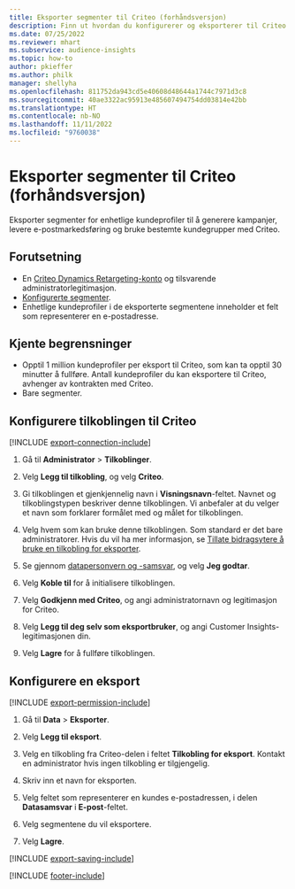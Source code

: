 ```yaml
---
title: Eksporter segmenter til Criteo (forhåndsversjon)
description: Finn ut hvordan du konfigurerer og eksporterer til Criteo.
ms.date: 07/25/2022
ms.reviewer: mhart
ms.subservice: audience-insights
ms.topic: how-to
author: pkieffer
ms.author: philk
manager: shellyha
ms.openlocfilehash: 811752da943cd5e40608d48644a1744c7971d3c8
ms.sourcegitcommit: 40ae3322ac95913e485607494754dd03814e42bb
ms.translationtype: HT
ms.contentlocale: nb-NO
ms.lasthandoff: 11/11/2022
ms.locfileid: "9760038"
---
```

# <a name="export-segments-to-criteo-preview"></a>Eksporter segmenter til Criteo (forhåndsversjon)

Eksporter segmenter for enhetlige kundeprofiler til å generere kampanjer, levere e-postmarkedsføring og bruke bestemte kundegrupper med Criteo.

## <a name="prerequisites"></a>Forutsetning

- En [Criteo Dynamics Retargeting-konto](https://www.criteo.com/login/) og tilsvarende administratorlegitimasjon.
- [Konfigurerte segmenter](segments.md).
- Enhetlige kundeprofiler i de eksporterte segmentene inneholder et felt som representerer en e-postadresse.

## <a name="known-limitations"></a>Kjente begrensninger

- Opptil 1 million kundeprofiler per eksport til Criteo, som kan ta opptil 30 minutter å fullføre. Antall kundeprofiler du kan eksportere til Criteo, avhenger av kontrakten med Criteo.
- Bare segmenter.

## <a name="set-up-connection-to-criteo"></a>Konfigurere tilkoblingen til Criteo

[!INCLUDE [export-connection-include](includes/export-connection-admn.md)]

1. Gå til **Administrator** > **Tilkoblinger**.

1. Velg **Legg til tilkobling**, og velg **Criteo**.

1. Gi tilkoblingen et gjenkjennelig navn i **Visningsnavn**-feltet. Navnet og tilkoblingstypen beskriver denne tilkoblingen. Vi anbefaler at du velger et navn som forklarer formålet med og målet for tilkoblingen.

1. Velg hvem som kan bruke denne tilkoblingen. Som standard er det bare administratorer. Hvis du vil ha mer informasjon, se [Tillate bidragsytere å bruke en tilkobling for eksporter](connections.md#allow-contributors-to-use-a-connection-for-exports).

1. Se gjennom [datapersonvern og -samsvar](connections.md#data-privacy-and-compliance), og velg **Jeg godtar**.

1. Velg **Koble til** for å initialisere tilkoblingen.

1. Velg **Godkjenn med Criteo**, og angi administratornavn og legitimasjon for Criteo.

1. Velg **Legg til deg selv som eksportbruker**, og angi Customer Insights-legitimasjonen din.

1. Velg **Lagre** for å fullføre tilkoblingen.

## <a name="configure-an-export"></a>Konfigurere en eksport

[!INCLUDE [export-permission-include](includes/export-permission.md)]

1. Gå til **Data** > **Eksporter**.

1. Velg **Legg til eksport**.

1. Velg en tilkobling fra Criteo-delen i feltet **Tilkobling for eksport**. Kontakt en administrator hvis ingen tilkobling er tilgjengelig.

1. Skriv inn et navn for eksporten.

1. Velg feltet som representerer en kundes e-postadressen, i delen **Datasamsvar** i **E-post**-feltet.

1. Velg segmentene du vil eksportere.

1. Velg **Lagre**.

[!INCLUDE [export-saving-include](includes/export-saving.md)]

[!INCLUDE [footer-include](includes/footer-banner.md)]
